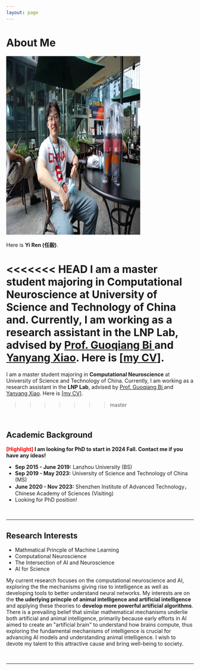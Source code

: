 ```yaml
---
layout: page
---
```


# About Me

<img src="/images/index_intro.jpg" class="floatpic" width="360" height="480">

Here is **Yi Ren (任毅)**.

<<<<<<< HEAD
I am a master student majoring in **Computational Neuroscience** at University of Science and Technology of China and. Currently, I am working as a research assistant in the **LNP Lab**, advised by [Prof. Guoqiang Bi ](https://scholar.google.com/citations?user=CPFlBLoAAAAJ&hl=zh-CN)and [Yanyang Xiao](https://www.researchgate.net/profile/Yanyang-Xiao). Here is [[my CV](https://caihanlin.com/file/CV-HanlinCAI.pdf)].
=======
I am a master student majoring in **Computational Neuroscience** at University of Science and Technology of China. Currently, I am working as a research assistant in the **LNP Lab**, advised by [Prof. Guoqiang Bi ](https://scholar.google.com/citations?user=CPFlBLoAAAAJ&hl=zh-CN)and [Yanyang Xiao](https://www.researchgate.net/profile/Yanyang-Xiao). Here is [[my CV](https://caihanlin.com/file/CV-HanlinCAI.pdf)].
>>>>>>> master

<br>

## Academic Background

**<font color='red'>[Highlight]</font> I am looking for PhD to start in 2024 Fall. Contact me if you have any ideas!**

- **Sep 2015 - June 2019:** Lanzhou University (BS)
- **Sep 2019 - May 2023:** University of Science and Technology of China (MS)
- **June 2020 - Nov 2023:** Shenzhen Institute of Advanced Technology，Chinese Academy of Sciences (Visiting)
- Looking for PhD position!

<br>

---

## Research Interests

- Mathmatical Princple of Machine Learning
- Computational Neuroscience
- The Intersection of AI and Neuroscience
- AI for Science

My current research focuses on the computational neuroscience and AI,  exploring the the mechanisms giving rise to intelligence as well as developing tools to better understand neural networks. My interests are on the **the uderlying princple of animal intelligence and artificial intelligence** and applying these theories to **develop more powerful artificial  algorithms**.  There is a prevailing belief that similar mathematical mechanisms underlie both artificial and animal intelligence, primarily because early efforts in AI aimed to create an "artificial brain" to understand how brains compute, thus exploring the fundamental mechanisms of intelligence is crucial for advancing AI models and understanding animal intelligence. I wish to devote my talent to this attractive cause and bring well-being to society. 


<br>

---
